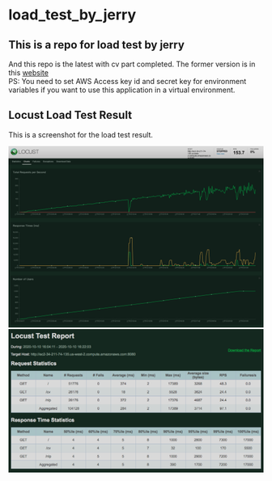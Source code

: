 # load_test_by_jerry

## This is a repo for load test by jerry
  And this repo is the latest with cv part completed. The former version is in this [website](https://github.com/Stacy-Q/ML-AWS-Deployment) </br>
  PS: You need to set AWS Access key id and secret key for environment variables if you want to use this application in a virtual environment.
  
## Locust Load Test Result
This is a screenshot for the load test result.

![Locust Test Result 1](Locust_test_1.png?raw=true "Optional Title")
![Locust Test Result 2](Locust_test_2.png?raw=true "Optional Title")
